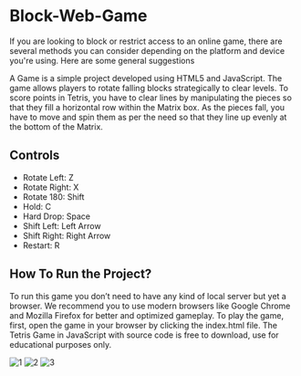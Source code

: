 # Block-Web-Game
If you are looking to block or restrict access to an online game, there are several methods you can consider depending on the platform and device you're using. Here are some general suggestions

A Game is a simple project developed using HTML5 and JavaScript. The game allows players to rotate falling blocks strategically to clear levels. To score points in Tetris, you have to clear lines by manipulating the pieces so that they fill a horizontal row within the Matrix box. As the pieces fall, you have to move and spin them as per the need so that they line up evenly at the bottom of the Matrix.


## Controls

- Rotate Left: Z
- Rotate Right: X
- Rotate 180: Shift
- Hold: C
- Hard Drop: Space
- Shift Left: Left Arrow
- Shift Right: Right Arrow
- Restart: R

## How To Run the Project?
To run this game you don’t need to have any kind of local server but yet a browser. We recommend you to use modern browsers like Google Chrome and Mozilla Firefox for better and optimized gameplay. To play the game, first, open the game in your browser by clicking the index.html file. The Tetris Game in JavaScript with source code is free to download, use for educational purposes only.

![1](https://github.com/Atharv-101/Block-Web-Game/assets/69358946/f4d37f49-c0d9-40fe-8bc9-1bde639f7561)
![2](https://github.com/Atharv-101/Block-Web-Game/assets/69358946/66f4d60d-2440-4e79-acf9-da521e2c392e)
![3](https://github.com/Atharv-101/Block-Web-Game/assets/69358946/81d802ce-0cca-43e9-8b2b-c12418618f1a)

